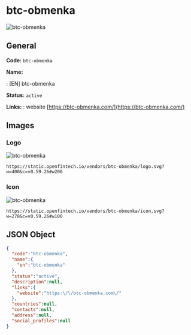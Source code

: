 
# btc-obmenka 
![btc-obmenka](https://static.openfintech.io/vendors/btc-obmenka/logo.svg?w=400&c=v0.59.26#w200)  

## General 
 
**Code:** `btc-obmenka` 
 
**Name:** 
 
:	[EN] btc-obmenka 
 
**Status:** `active` 
 
**Links:** 
: website [https://btc-obmenka.com/](https://btc-obmenka.com/) 
 

## Images 

### Logo 
 
![btc-obmenka](https://static.openfintech.io/vendors/btc-obmenka/logo.svg?w=400&c=v0.59.26#w200)  

```
https://static.openfintech.io/vendors/btc-obmenka/logo.svg?w=400&c=v0.59.26#w200
```  

### Icon 
 
![btc-obmenka](https://static.openfintech.io/vendors/btc-obmenka/icon.svg?w=278&c=v0.59.26#w100)  

```
https://static.openfintech.io/vendors/btc-obmenka/icon.svg?w=278&c=v0.59.26#w100
```  

## JSON Object 

```json
{
  "code":"btc-obmenka",
  "name":{
    "en":"btc-obmenka"
  },
  "status":"active",
  "description":null,
  "links":{
    "website":"https:\/\/btc-obmenka.com\/"
  },
  "countries":null,
  "contacts":null,
  "address":null,
  "social_profiles":null
}
```  
